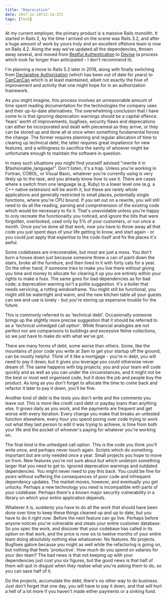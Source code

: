 ```yaml
---
title: "Deprecation"
date: 2017-12-18T13:14:37Z
tags: [Tech]
---
```


At my current employer, the primary product is a massive Rails monolith. It started in Rails 2,
by the time I arrived on the scene was Rails 3.2, and after a huge amount of work by yours truly
and an excellent offshore team is now on Rails 4.2. Along the way we've updated all the dependencies,
thrown away several, and moved from [Restful Authentication](https://github.com/technoweenie/restful-authentication)
to [Devise](https://github.com/plataformatec/devise) (a process which took far longer than anticipated - I don't recommend it).

I'm planning a move to Rails 5.2 later in 2018, along with finally switching from
[Declarative Authorization](https://github.com/stffn/declarative_authorization) (which has been out of date for years)
to [CanCanCan](https://github.com/CanCanCommunity/cancancan) which is at least maintained, albeit not exactly
the hive of improvement and activity that one might hope for in an authorization framework.

As you might imagine, this process involves an unreasonable amount of time spent reading documentation for the
technologies the company uses and their up-to-date alternatives. The overwhelming conclusion that
I have come to is that ignoring deprecation warnings should be a capital offence. Years' worth of improvements,
bugfixes, security flaws and deprecations can either be incorporated and dealt with piecemeal as they arrive,
or they can be stored up and done all at once when something fundamental forces the change. The former requires
planning and regular allocation of time to clearing up technical debt; the latter requires great impatience
for new features, and a willingness to sacrifice the sanity of whoever might be unfortunate enough to maintain
the software in question.

In many such situations you might find yourself advised "rewrite it in $fashionable_language!". Don't listen, it's
a trap. Unless you're working in Fortran, COBOL, or Visual Basic, whatever you're currently using is very likely
up to the task, and you already know how to use it. There are cases where a switch from one language (e.g. Ruby) to a
lower level one (e.g. a C++ native extension) will be worth it, but these are rarely whole applications
and generally restricted to small places, potentially single functions, where you're CPU bound.
If you set out on a rewrite, you will still need to do all the reading, parsing and comprehension of the existing code
which would be necessary to fix it. That's unavoidable unless you're happy to only recreate the functionality you noticed,
and ignore the bits that were forgotten, overlooked, used only by 5% of your customers, or run once a month.
Once you've done all that work, now you have to throw away all that code you just spent days of your life getting to know,
and start again - or you could just apply that expertise to the code itself and fix the places it's awful.

Some codebases are irrecoverable, but most are just a mess. You don't burn a house down just because someone threw a can of
paint down the stairs, broke all the furniture, and then lived in it with forty cats for a year. On the other hand,
if someone tries to make you live there without giving you time and money to allocate for clearing it up
you are entirely within your rights to make a fuss. The same goes for bad dependencies as for bad code;
a deprecation warning isn't a polite suggestion. It's a boiler that needs servicing, a rotting windowframe.
You might still be functional, you might still be watertight and warm, and the new kitchen table all your guests can see
and use is lovely - but you're storing up expensive trouble for the future.

This is commonly referred to as 'technical debt'. Occasionally someone brings up the slightly more precise suggestion
that it should be referred to as a 'technical unhedged call option'. While financial analogies are not perfect nor are
comparisons to buildings and excessive feline collections, so we just have to make do with what we've got.

There are many forms of debt, some worse than others. Some, like the mountains of poor code you write at 3am to get
your startup off the ground, can be mostly helpful. Think of it like a mortgage - you're in debt, you will need to
pay it down, but it gives you leverage you could otherwise never dream of. The same happens with big projects; you
and your team will code quickly and as well as you can under the circumstances, and it might not be the best or most
well organised code, but it does the job and people buy the product. As long as you don't forget to allocate the time
to come back and refactor it later to pay it down, you'll be fine.

Another kind of debt is the tests you don't write and the comments you leave out. This is more like credit card debt
or payday loans than anything else. It grows daily as you work, and the payments are frequent and get worse with every iteration.
Every change you make that breaks an untested function elsewhere, every hour you spend poring over code trying to work
out what they last person to edit it was trying to achieve, is time from both your life and the pocket of whoever's paying
for whatever you're working on.

The final kind is the unhedged call option. This is the code you think you'll write once, and perhaps never touch again. Scripts
which do something important but are only needed once a year. Small projects you hope to move on from. New features you're
not sure about but which underpin something larger that you need to get to. Ignored deprecation warnings and outdated
dependencies. You might never need to pay this back. You could be fine for _years_ without suffering the consequences
of poor code and infrequent dependency updates. The market moves, however, and eventually you get unlucky. Perhaps a new
technology you need is incompatible with parts of your codebase. Perhaps there's a known major security vulnerability in a
library on which your entire application depends.

Whatever it is, suddenly you have to do all the work that should have been done over time to keep these things cleaned up and
up to date, but you have to do it _right now_. Before the next feature can go live. Perhaps before anyone notices you're
vulnerable and steals your entire customer database. So you spec the work, and discover that your codebase has called in
its option on that work, and the price is now six to twelve months of your entire team doing absolutely nothing else whatsoever.
No features. No projects. Bugfixes galore because you might as well while the refactoring is going on, but nothing that feels
'productive'. How much do you spend on salaries for your dev team? The bad news is that not keeping up with your dependencies
just cost you six figures, but the good news is that half of them will quit in disgust when they realise what you're asking
them to do, so you can save half of it.

Do the projects, accumulate the debt; there's no other way to do business. Just don't forget that one day, you will have to
pay it down, and that will hurt a hell of a lot more if you haven't made either payments or a sinking fund.
